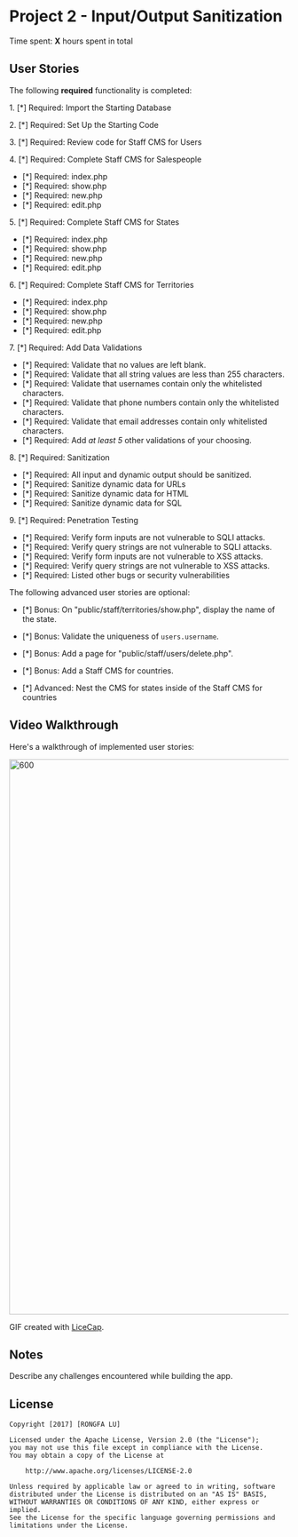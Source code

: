 # Project 2 - Input/Output Sanitization

Time spent: **X** hours spent in total

## User Stories

The following **required** functionality is completed:

1\. [*]  Required: Import the Starting Database

2\. [*]  Required: Set Up the Starting Code

3\. [*]  Required: Review code for Staff CMS for Users

4\. [*]  Required: Complete Staff CMS for Salespeople
  * [*]  Required: index.php
  * [*]  Required: show.php
  * [*]  Required: new.php
  * [*]  Required: edit.php

5\. [*]  Required: Complete Staff CMS for States
  * [*]  Required: index.php
  * [*]  Required: show.php
  * [*]  Required: new.php
  * [*]  Required: edit.php

6\. [*]  Required: Complete Staff CMS for Territories
  * [*]  Required: index.php
  * [*]  Required: show.php
  * [*]  Required: new.php
  * [*]  Required: edit.php

7\. [*]  Required: Add Data Validations
  * [*]  Required: Validate that no values are left blank.
  * [*]  Required: Validate that all string values are less than 255 characters.
  * [*]  Required: Validate that usernames contain only the whitelisted characters.
  * [*]  Required: Validate that phone numbers contain only the whitelisted characters.
  * [*]  Required: Validate that email addresses contain only whitelisted characters.
  * [*]  Required: Add *at least 5* other validations of your choosing.

8\. [*]  Required: Sanitization
  * [*]  Required: All input and dynamic output should be sanitized.
  * [*]  Required: Sanitize dynamic data for URLs
  * [*]  Required: Sanitize dynamic data for HTML
  * [*]  Required: Sanitize dynamic data for SQL

9\. [*]  Required: Penetration Testing
  * [*]  Required: Verify form inputs are not vulnerable to SQLI attacks.
  * [*]  Required: Verify query strings are not vulnerable to SQLI attacks.
  * [*]  Required: Verify form inputs are not vulnerable to XSS attacks.
  * [*]  Required: Verify query strings are not vulnerable to XSS attacks.
  * [*]  Required: Listed other bugs or security vulnerabilities


The following advanced user stories are optional:

- [*]  Bonus: On "public/staff/territories/show.php", display the name of the state.

- [*]  Bonus: Validate the uniqueness of `users.username`.

- [*]  Bonus: Add a page for "public/staff/users/delete.php".

- [*]  Bonus: Add a Staff CMS for countries.

- [*]  Advanced: Nest the CMS for states inside of the Staff CMS for countries


## Video Walkthrough

Here's a walkthrough of implemented user stories:

<img src='http://i.imgur.com/yWPFiwf.gif' title='Video Walkthrough' width='1000px' alt='600' />

GIF created with [LiceCap](http://www.cockos.com/licecap/).

## Notes

Describe any challenges encountered while building the app.

## License

    Copyright [2017] [RONGFA LU]

    Licensed under the Apache License, Version 2.0 (the "License");
    you may not use this file except in compliance with the License.
    You may obtain a copy of the License at

        http://www.apache.org/licenses/LICENSE-2.0

    Unless required by applicable law or agreed to in writing, software
    distributed under the License is distributed on an "AS IS" BASIS,
    WITHOUT WARRANTIES OR CONDITIONS OF ANY KIND, either express or implied.
    See the License for the specific language governing permissions and
    limitations under the License.
